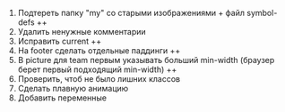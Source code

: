 1. Подтереть папку "my" со старыми изображениями + файл symbol-defs ++
2. Удалить ненужные комментарии
3. Исправить current ++
4. На footer сделать отдельные паддинги ++
5. В picture для team первым указывать больший min-width (браузер берет первый
   подходящий min-width) ++
6. Проверить, чтоб не было лишних классов
7. Сделать плавную анимацию
8. Добавить переменные
